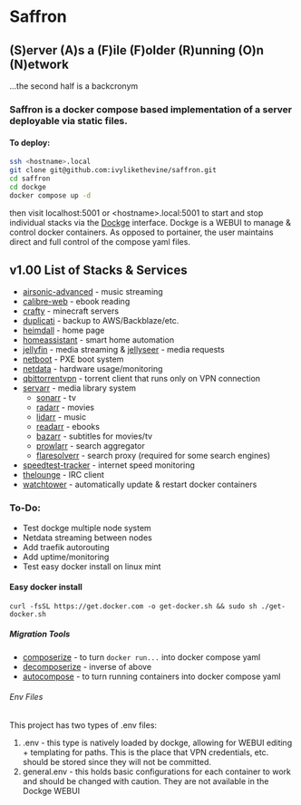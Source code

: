 # Saffron

## (S)erver (A)s a (F)ile (F)older (R)unning (O)n (N)etwork
...the second half is a backcronym

### Saffron is a docker compose based implementation of a server deployable via static files.

#### To deploy:

```bash
ssh <hostname>.local
git clone git@github.com:ivylikethevine/saffron.git
cd saffron
cd dockge
docker compose up -d
```

then visit localhost:5001  or \<hostname\>.local:5001 to start and stop individual stacks via the [Dockge](https://github.com/louislam/dockge) interface. Dockge is a WEBUI to manage & control docker containers. As opposed to portainer, the user maintains direct and full control of the compose yaml files.

## v1.00 List of Stacks & Services
- [airsonic-advanced](https://docs.linuxserver.io/images/docker-airsonic-advanced/) - music streaming
- [calibre-web](https://docs.linuxserver.io/images/docker-calibre-web/) - ebook reading
- [crafty](https://docs.craftycontrol.com/pages/getting-started/installation/docker/) - minecraft servers
- [duplicati](https://docs.linuxserver.io/images/docker-duplicati/) - backup to AWS/Backblaze/etc.
- [heimdall](https://docs.linuxserver.io/images/docker-heimdall/) - home page
- [homeassistant](https://www.home-assistant.io/installation/linux#docker-compose) - smart home automation
- [jellyfin](https://docs.linuxserver.io/images/docker-jellyfin/) - media streaming & [jellyseer](https://hub.docker.com/r/fallenbagel/jellyseerr) - media requests
- [netboot](https://docs.linuxserver.io/images/docker-netbootxyz/) - PXE boot system
- [netdata](https://learn.netdata.cloud/docs/installing/docker) - hardware usage/monitoring
- [qbittorrentvpn](https://github.com/MarkusMcNugen/docker-qBittorrentvpn) - torrent client that runs only on VPN connection
- [servarr](https://wiki.servarr.com/docker-guide) - media library system
    * [sonarr](https://docs.linuxserver.io/images/docker-sonarr/) - tv
    * [radarr](https://docs.linuxserver.io/images/docker-radarr/) - movies
    * [lidarr](https://docs.linuxserver.io/images/docker-lidarr/) - music
    * [readarr](https://docs.linuxserver.io/images/docker-readarr/) - ebooks
    * [bazarr](https://docs.linuxserver.io/images/docker-bazarr/) - subtitles for movies/tv
    * [prowlarr](https://docs.linuxserver.io/images/docker-prowlarr/) - search aggregator
    * [flaresolverr](https://github.com/FlareSolverr/FlareSolverr) - search proxy (required for some search engines)
- [speedtest-tracker](https://github.com/alexjustesen/speedtest-tracker) - internet speed monitoring
- [thelounge](https://github.com/thelounge/thelounge-docker) - IRC client
- [watchtower](https://github.com/containrrr/watchtower) - automatically update & restart docker containers

### To-Do:
- Test dockge multiple node system
- Netdata streaming between nodes
- Add traefik autorouting
- Add uptime/monitoring
- Test easy docker install on linux mint

#### Easy docker install

`curl -fsSL https://get.docker.com -o get-docker.sh && sudo sh ./get-docker.sh`

##### Migration Tools

- [composerize](https://github.com/composerize/composerize) - to turn `docker run...` into docker compose yaml
- [decomposerize](https://github.com/composerize/decomposerize) - inverse of above
- [autocompose](https://github.com/Red5d/docker-autocompose) - to turn running containers into docker compose yaml

###### Env Files
This project has two types of .env files:
1. .env - this type is natively loaded by dockge, allowing for WEBUI editing + templating for paths. This is the place that VPN credentials, etc. should be stored since they will not be committed.
2. general.env - this holds basic configurations for each container to work and should be changed with caution. They are not available in the Dockge WEBUI